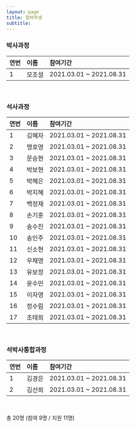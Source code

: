 ```yaml
---
layout: page
title: 참여학생
subtitle:
---
```


### 박사과정

| 연번 | 이름 | 참여기간 |
| :------ |:--- | :--- |
| 1 | 모조설 | 2021.03.01 ~ 2021.08.31 |

<br>

### 석사과정

| 연번 | 이름 | 참여기간 |
| :------ |:--- | :--- |
| 1 | 김혜자 | 2021.03.01 ~ 2021.08.31 |
| 2 | 맹호영 | 2021.03.01 ~ 2021.08.31 |
| 3 | 문승현 | 2021.03.01 ~ 2021.08.31 |
| 4 | 박보현 | 2021.03.01 ~ 2021.08.31 |
| 5 | 박혜은 | 2021.03.01 ~ 2021.08.31 |
| 6 | 박지혜 | 2021.03.01 ~ 2021.08.31 |
| 7 | 백정재 | 2021.03.01 ~ 2021.08.31 |
| 8 | 손기훈 | 2021.03.01 ~ 2021.08.31 |
| 9 | 송수진 | 2021.03.01 ~ 2021.08.31 |
| 10 | 송인주 | 2021.03.01 ~ 2021.08.31 |
| 11 | 신소현 | 2021.03.01 ~ 2021.08.31 |
| 12 | 우채영 | 2021.03.01 ~ 2021.08.31 |
| 13 | 유보정 | 2021.03.01 ~ 2021.08.31 |
| 14 | 윤수민 | 2021.03.01 ~ 2021.08.31 |
| 15 | 이자영 | 2021.03.01 ~ 2021.08.31 |
| 16 | 정수림 | 2021.03.01 ~ 2021.08.31 |
| 17 | 조태희 | 2021.03.01 ~ 2021.08.31 |

<br>

### 석박사통합과정

| 연번 | 이름 | 참여기간 |
| :------ |:--- | :--- |
| 1 | 김경은 | 2021.03.01 ~ 2021.08.31 |
| 2 | 김선희 | 2021.03.01 ~ 2021.08.31 |

<br>

총 20명 (참여 9명 / 지원 11명)<br>
